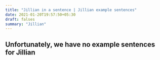 ```yaml
---
title: "Jillian in a sentence | Jillian example sentences"
date: 2021-01-20T19:57:50+05:30
draft: falses
summary: "Jillian"
---
```

## Unfortunately, we have no example sentences for Jillian                 
